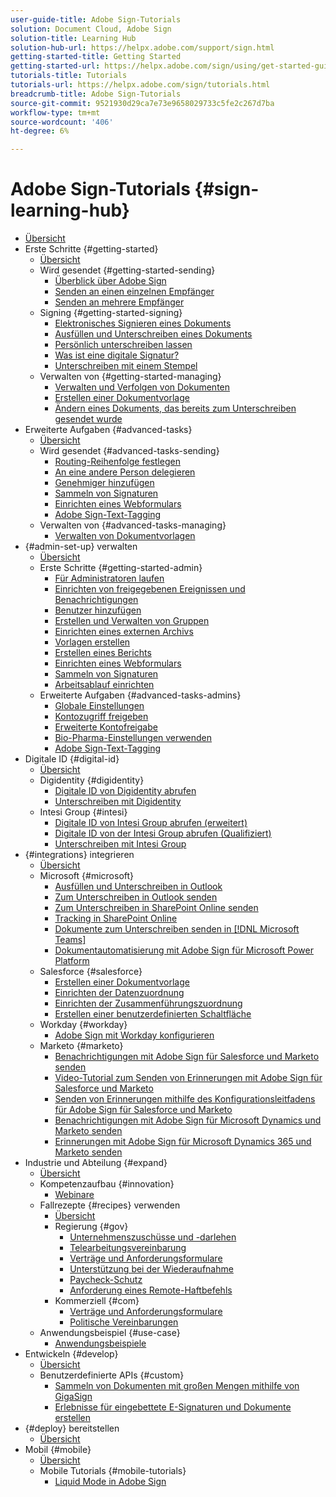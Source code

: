 ```yaml
---
user-guide-title: Adobe Sign-Tutorials
solution: Document Cloud, Adobe Sign
solution-title: Learning Hub
solution-hub-url: https://helpx.adobe.com/support/sign.html
getting-started-title: Getting Started
getting-started-url: https://helpx.adobe.com/sign/using/get-started-guide.html
tutorials-title: Tutorials
tutorials-url: https://helpx.adobe.com/sign/tutorials.html
breadcrumb-title: Adobe Sign-Tutorials
source-git-commit: 9521930d29ca7e73e9658029733c5fe2c267d7ba
workflow-type: tm+mt
source-wordcount: '406'
ht-degree: 6%

---
```



# Adobe Sign-Tutorials {#sign-learning-hub}

+ [Übersicht](overview.md)
+ Erste Schritte {#getting-started}
   + [Übersicht](sign-beginner-tutorials/beginner-users-overview.md)
   + Wird gesendet {#getting-started-sending}
      + [Überblick über Adobe Sign](sign-beginner-tutorials/quick-tour.md)
      + [Senden an einen einzelnen Empfänger](sign-beginner-tutorials/send-to-single-recipient.md)
      + [Senden an mehrere Empfänger](sign-beginner-tutorials/send-to-multiple-recipients.md)
   + Signing {#getting-started-signing}
      + [Elektronisches Signieren eines Dokuments](sign-beginner-tutorials/electronically-sign-a-document.md)
      + [Ausfüllen und Unterschreiben eines Dokuments](sign-beginner-tutorials/fill-and-sign.md)
      + [Persönlich unterschreiben lassen](sign-beginner-tutorials/sign-in-person.md)
      + [Was ist eine digitale Signatur?](sign-beginner-tutorials/sign-with-a-digital-signature.md)
      + [Unterschreiben mit einem Stempel](sign-beginner-tutorials/sign-with-a-stamp.md)
   + Verwalten von {#getting-started-managing}
      + [Verwalten und Verfolgen von Dokumenten](sign-beginner-tutorials/manage-and-track.md)
      + [Erstellen einer Dokumentvorlage](https://experienceleague.adobe.com/docs/document-cloud-learn/sign-learning-hub/admin-set-up/getting-started-admin/create-a-template.html)
      + [Ändern eines Dokuments, das bereits zum Unterschreiben gesendet wurde](sign-beginner-tutorials/modify-in-flight.md)
+ Erweiterte Aufgaben {#advanced-tasks}
   + [Übersicht](sign-advanced-users/advanced-users-overview.md)
   + Wird gesendet {#advanced-tasks-sending}
      + [Routing-Reihenfolge festlegen](sign-advanced-users/setting-up-routing.md)
      + [An eine andere Person delegieren](sign-advanced-users/delegate-signature.md)
      + [Genehmiger hinzufügen](sign-advanced-users/add-an-approver.md)
      + [Sammeln von Signaturen](https://experienceleague.adobe.com/docs/document-cloud-learn/sign-learning-hub/admin-set-up/getting-started-admin/megasign.html)
      + [Einrichten eines Webformulars](https://experienceleague.adobe.com/docs/document-cloud-learn/sign-learning-hub/admin-set-up/getting-started-admin/webform.html)
      + [Adobe Sign-Text-Tagging](https://experienceleague.adobe.com/docs/document-cloud-learn/sign-learning-hub/admin-set-up/advanced-tasks-admins/adobe-sign-text-tagging.html)
   + Verwalten von {#advanced-tasks-managing}
      + [Verwalten von Dokumentvorlagen](sign-advanced-users/edit-a-template.md)
+ {#admin-set-up} verwalten
   + [Übersicht](admin/intro-admin-overview.md)
   + Erste Schritte {#getting-started-admin}
      + [Für Administratoren laufen](admin/up-and-running-admin.md)
      + [Einrichten von freigegebenen Ereignissen und Benachrichtigungen](admin/set-up-shared-events-and-alert.md)
      + [Benutzer hinzufügen](admin/add-users-to-your-account.md)
      + [Erstellen und Verwalten von Gruppen](admin/create-and-manage-groups.md)
      + [Einrichten eines externen Archivs](admin/set-up-your-external-archive.md)
      + [Vorlagen erstellen](sign-advanced-users/create-a-template.md)
      + [Erstellen eines Berichts](admin/create-a-report.md)
      + [Einrichten eines Webformulars](sign-advanced-users/webform.md)
      + [Sammeln von Signaturen](sign-advanced-users/megasign.md)
      + [Arbeitsablauf einrichten](admin/building-a-custom-workflow.md)
   + Erweiterte Aufgaben {#advanced-tasks-admins}
      + [Globale Einstellungen](admin/learn-about-global-settings.md)
      + [Kontozugriff freigeben](admin/share-account-access.md)
      + [Erweiterte Kontofreigabe](admin/advanced-account-sharing.md)
      + [Bio-Pharma-Einstellungen verwenden](admin/use-bio-pharma-settings.md)
      + [Adobe Sign-Text-Tagging](sign-advanced-users/adobe-sign-text-tagging.md)
+ Digitale ID {#digital-id}
   + [Übersicht](digitalid/digitalid-overview.md)
   + Digidentity {#digidentity}
      + [Digitale ID von Digidentity abrufen](digitalid/digidentity-reg.md)
      + [Unterschreiben mit Digidentity](digitalid/digidentity-sign.md)
   + Intesi Group {#intesi}
      + [Digitale ID von Intesi Group abrufen (erweitert)](digitalid/intesi-advanced.md)
      + [Digitale ID von der Intesi Group abrufen (Qualifiziert)](digitalid/intesi-qualified.md)
      + [Unterschreiben mit Intesi Group](digitalid/intesi-sign.md)
+ {#integrations} integrieren
   + [Übersicht](integrations/integrations-overview.md)
   + Microsoft {#microsoft}
      + [Ausfüllen und Unterschreiben in Outlook](integrations/fill-and-sign-doc-microsoft-outlook.md)
      + [Zum Unterschreiben in Outlook senden](integrations/send-for-signature-with-outlook.md)
      + [Zum Unterschreiben in SharePoint Online senden](integrations/send-for-signature-with-sharepoint-online.md)
      + [Tracking in SharePoint Online](integrations/track-an-agreement-with-sharepoint-online.md)
      + [Dokumente zum Unterschreiben senden in [!DNL Microsoft Teams]](integrations/adobe-sign-teams-mortgage.md)
      + [Dokumentautomatisierung mit Adobe Sign für Microsoft Power Platform](integrations/documentautomation.md)
   + Salesforce {#salesforce}
      + [Erstellen einer Dokumentvorlage](integrations/create-an-agreement-template.md)
      + [Einrichten der Datenzuordnung](integrations/set-up-data-mapping.md)
      + [Einrichten der Zusammenführungszuordnung](integrations/set-up-merging-map.md)
      + [Erstellen einer benutzerdefinierten Schaltfläche](integrations/create-a-custom-button.md)
   + Workday {#workday}
      + [Adobe Sign mit Workday konfigurieren](integrations/workday.md)
   + Marketo {#marketo}
      + [Benachrichtigungen mit Adobe Sign für Salesforce und Marketo senden](integrations/marketo-salesforce-sms.md)
      + [Video-Tutorial zum Senden von Erinnerungen mit Adobe Sign für Salesforce und Marketo](integrations/marketo-salesforce-reminder-video.md)
      + [Senden von Erinnerungen mithilfe des Konfigurationsleitfadens für Adobe Sign für Salesforce und Marketo](integrations/marketo-salesforce-reminder.md)
      + [Benachrichtigungen mit Adobe Sign für Microsoft Dynamics und Marketo senden](integrations/marketo-dynamics-sms.md)
      + [Erinnerungen mit Adobe Sign für Microsoft Dynamics 365 und Marketo senden](integrations/marketo-dynamics-reminder.md)
+ Industrie und Abteilung {#expand}
   + [Übersicht](sign-usecase/expand-inspire-overview.md)
   + Kompetenzaufbau {#innovation}
      + [Webinare](sign-usecase/innovation-series.md)
   + Fallrezepte {#recipes} verwenden
      + [Übersicht](sign-usecase/recipes.md)
      + Regierung {#gov}
         + [Unternehmenszuschüsse und -darlehen](sign-usecase/usecasegovgrants.md)
         + [Telearbeitungsvereinbarung](sign-usecase/usecasegovtelework.md)
         + [Verträge und Anforderungsformulare](sign-usecase/usecasegovcontracts.md)
         + [Unterstützung bei der Wiederaufnahme](sign-usecase/usecasegovreemployment.md)
         + [Paycheck-Schutz](sign-usecase/usecasegovpaycheck.md)
         + [Anforderung eines Remote-Haftbefehls](sign-usecase/usecasegovremote.md)
      + Kommerziell {#com}
         + [Verträge und Anforderungsformulare](sign-usecase/usecasecomcontracts.md)
         + [Politische Vereinbarungen](sign-usecase/usecasecompolicy.md)
   + Anwendungsbeispiel {#use-case}
      + [Anwendungsbeispiele](sign-usecase/use-case-showcase.md)
+ Entwickeln {#develop}
   + [Übersicht](develop/develop-overview.md)
   + Benutzerdefinierte APIs {#custom}
      + [Sammeln von Dokumenten mit großen Mengen mithilfe von GigaSign](develop/gigasign.md)
      + [Erlebnisse für eingebettete E-Signaturen und Dokumente erstellen](develop/embeddedesignature.md)
+ {#deploy} bereitstellen
   + [Übersicht](deploy-overview.md)
+ Mobil {#mobile}
   + [Übersicht](mobile/mobile-overview.md)
   + Mobile Tutorials {#mobile-tutorials}
      + [Liquid Mode in Adobe Sign](mobile/liquidmode.md)
